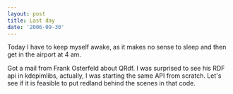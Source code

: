 ```yaml
---
layout: post
title: Last day
date: '2006-09-30'
---
```


Today I have to keep myself awake, as it makes no sense to sleep and then get in the airport at 4 am.

Got a mail from Frank Osterfeld about QRdf. I was surprised to see his RDF api in kdepimlibs, actually, I was starting the same API from scratch. Let's see if it is feasible to put redland behind the scenes in that code.

